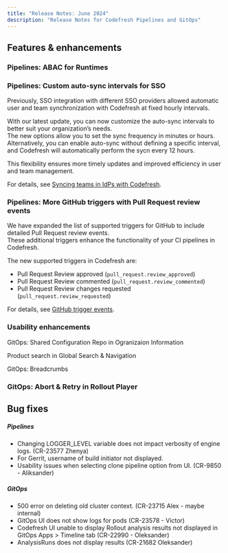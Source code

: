 ```yaml
---
title: "Release Notes: June 2024"
description: "Release Notes for Codefresh Pipelines and GitOps"
---
```

## Features & enhancements

### Pipelines: ABAC for Runtimes


### Pipelines: Custom auto-sync intervals for SSO

Previously, SSO integration with different SSO providers allowed automatic user and team synchronization with Codefresh at fixed hourly intervals.

With our latest update, you can now customize the auto-sync intervals to better suit your organization’s needs.  
The new options allow you to set the sync frequency in minutes or hours. Alternatively, you can enable auto-sync without defining a specific interval, and Codefresh will automatically perform the sycn every 12 hours. 

This flexibility ensures more timely updates and improved efficiency in user and team management.

For details, see [Syncing teams in IdPs with Codefresh]({{site.baseurl}}/docs/administration/single-sign-on/team-sync/#syncing-teams-in-idps-with-codefresh).


### Pipelines: More GitHub triggers with Pull Request review events


We have expanded the list of supported triggers for GitHub to include detailed Pull Request review events.   
These additional triggers enhance the functionality of your CI pipelines in Codefresh. 

The new supported triggers in Codefresh are:
* Pull Request Review approved (`pull_request.review_approved`)
* Pull Request Review commented (`pull_request.review_commented`)
* Pull Request Review changes requested (`pull_request.review_requested`)

For details, see [GitHub trigger events]({{site.baseurl}}/docs/docs/pipelines/triggers/git-triggers/#github-trigger-events).



### Usability enhancements

GitOps: Shared Configuration Repo in Ogranizaion Information

Product search in Global Search & Navigation

GitOps: Breadcrumbs

### GitOps: Abort & Retry in Rollout Player 





## Bug fixes


##### Pipelines 
* Changing LOGGER_LEVEL variable does not impact verbosity of engine logs. (CR-23577 Zhenya)
* For Gerrit, username of build initiator not displayed.
* Usability issues when selecting clone pipeline option from UI. (CR-9850 - Aliksander)



##### GitOps 
* 500 error on deleting old cluster context. (CR-23715 Alex - maybe internal)
* GitOps UI does not show logs for pods (CR-23578 - Victor)
* Codefresh UI unable to display Rollout analysis results not displayed in GitOps Apps > Timeline tab (CR-22990 - Oleksander)
* AnalysisRuns does not display results (CR-21682 Oleksander)

